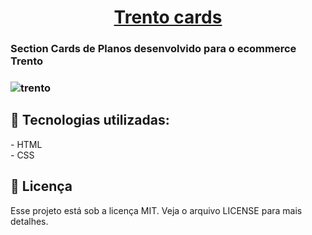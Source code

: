 <h1 align="center"> <a href="https://www.usetrento.com.br/planos">Trento cards<a/></h1>
<h3>Section Cards de Planos desenvolvido para o ecommerce Trento<h3>

![trento](https://user-images.githubusercontent.com/69046512/133527896-730de31b-79c7-48f5-b0f9-1150ee7f95d5.png)
  
<h2>🚀 Tecnologias utilizadas: </h2>
- HTML<br/>
- CSS

<h2>📝 Licença</h2>
Esse projeto está sob a licença MIT. Veja o arquivo LICENSE para mais detalhes.


